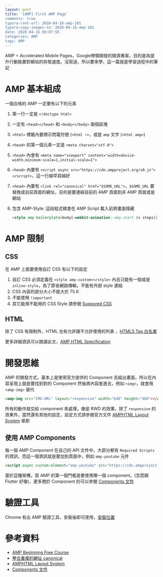 ```yaml
---
layout: post
title: '[AMP] First AMP Page`
comments: true
typora-root-url: 2020-04-16-amp-101
typora-copy-images-to: 2020-04-16-amp-101
date: 2020-04-16 09:07:55
categories: AMP
tags: AMP
---
```


AMP = Accelerated Mobile Pages，Google帶領開發的開源專案，目的是為提升行動裝置對網站的存取速度。沒寫過，所以要來學，這一篇就是學習過程中的筆記

<!-- more -->

# AMP 基本組成

一個合格的 AMP 一定要有以下的元素

1. 第一行一定是 `<!doctype html>`

2. 一定有 `<head></head>` 和 `<body></body>` 兩個區塊

3. `<html>` 標籤內要標示閃電符號 (`<html ⚡>`，或是 `amp` 文字 (`<html amp>`)

4. `<head>` 的第一個元素一定是 `<meta charset="utf-8">`

5. `<head>` 內會有 `<meta name="viewport" content="width=device-width,minimum-scale=1,initial-scale=1">`

6.  `<head>` 內要有 `<script async src="https://cdn.ampproject.org/v0.js"></script>`，這一行越早寫越好

7.  `<head>` 內要有 `<link rel="canonical" href="$SOME_URL">`，`$SOME_URL` 要替換成目前頁面的網址，目的是要連結目前的 AMP 頁面到非 AMP 頁面或是網站 

8. 包含 AMP-Style: 這段程式碼會在 AMP Script 載入前將畫面隱藏

   ```html
   <style amp-boilerplate>body{-webkit-animation:-amp-start 8s steps(1,end) 0s 1 normal both;-moz-animation:-amp-start 8s steps(1,end) 0s 1 normal both;-ms-animation:-amp-start 8s steps(1,end) 0s 1 normal both;animation:-amp-start 8s steps(1,end) 0s 1 normal both}@-webkit-keyframes -amp-start{from{visibility:hidden}to{visibility:visible}}@-moz-keyframes -amp-start{from{visibility:hidden}to{visibility:visible}}@-ms-keyframes -amp-start{from{visibility:hidden}to{visibility:visible}}@-o-keyframes -amp-start{from{visibility:hidden}to{visibility:visible}}@keyframes -amp-start{from{visibility:hidden}to{visibility:visible}}</style><noscript><style amp-boilerplate>body{-webkit-animation:none;-moz-animation:none;-ms-animation:none;animation:none}</style></noscript>
   ```

# AMP 限制

## CSS 

在 AMP 上面要使用自訂 CSS 有以下的設定

1. 自訂 CSS 必須定義在 `<style amp-custom></style>` 內且只能有一個或是 `inline-style`，為了節省網路傳輸，不能有外部 style 連結
2. CSS 內容的部分大小不能大於 75 K
3. 不能使用 `!important`
4. 其它能用不能用的 CSS Style 請參閱 [Suppored CSS](https://amp.dev/documentation/guides-and-tutorials/develop/style_and_layout/style_pages/?format=websites)

## HTML

除了 CSS 有限制外，HTML 也有允許跟不允許使用的列表 ，[HTML5 Tag 白名單](https://github.com/ampproject/amphtml/blob/master/spec/amp-tag-addendum.md#html5-tag-whitelist)

更多詳細資訊可以閱讀此文，[AMP HTML Specification](https://amp.dev/documentation/guides-and-tutorials/learn/spec/amphtml/?format=websites)

# 開發思維

AMP 的開發方式，基本上是使用官方提供的 Component 去組出畫面，所以在內容呈現上就是要找到對的 Component 然後將內容套進去，例如 `<img>`，就會用 `<amp-img>` 替代

```html
<amp-img src="IMG-URL" layout="responsive" width="640" height="480"></amp-img>	
```

所有的動作就交給 component 來處理，像是 RWD 的效果，除了 `responsive` 的效果外，當然還有其他的設定，設定方式請參閱官方文件 [AMPHTML Layout System](https://amp.dev/documentation/guides-and-tutorials/learn/amp-html-layout/?format=websites) 章節

##  使用 AMP Components

每一個 AMP Component 在自己的 API 文件中，大部分都有 `Required Scripts` 的資訊，而這一個資訊就是要加到頁面中，例如 `amp-youtube` 元件

```html
<script async custom-element="amp-youtube" src="https://cdn.ampproject.org/v0/amp-youtube-0.1.js"></script>
```

基於這種架構，寫 AMP  的第一個門檻是要使用哪一個 component。(怎麼跟 Flutter 好像)，更多關於 Component 的可以參閱 [Components 文件](https://amp.dev/documentation/components/)



# 驗證工具

Chrome 有出 AMP 驗證工具，安裝後即可使用，[安裝位置](https://chrome.google.com/webstore/detail/amp-validator/nmoffdblmcmgeicmolmhobpoocbbmknc/related?hl=en)



# 參考資料 

* [AMP Beginning Free Course](https://amp.dev/documentation/courses/beginning-course)
* [整合重複的網址 canonical](https://support.google.com/webmasters/answer/139066?hl=zh-Hant)
* [AMPHTML Layout System](https://amp.dev/documentation/guides-and-tutorials/learn/amp-html-layout/?format=websites)
* [Components 文件](https://amp.dev/documentation/components/)